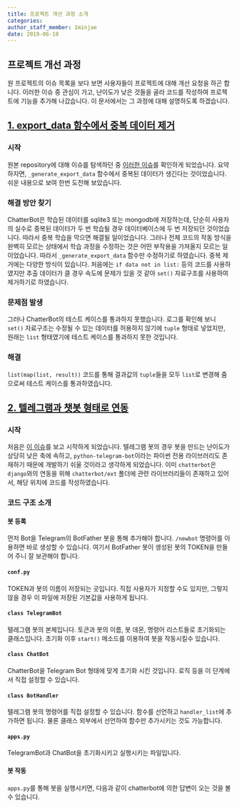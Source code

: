 ```yaml
---
title: 프로젝트 개선 과정 소개
categories: 
author_staff_member: 1minjae
date: 2019-06-10
---
```


## 프로젝트 개선 과정
원 프로젝트의 이슈 목록을 보다 보면 사용자들이 프로젝트에 대해 개선 요청을 하곤 합니다. 이러한 이슈 중 관심이 가고, 난이도가 낮은 것들을 골라 코드를 작성하여 프로젝트에 기능을 추가해 나갔습니다. 이 문서에서는 그 과정에 대해 설명하도록 하겠습니다.

## [1. export_data 함수에서 중복 데이터 제거](https://github.com/19-1-skku-oss/2019-1-OSS-L3/pull/9)

### 시작
원본 repository에 대해 이슈를 탐색하던 중 [이러한 이슈](https://github.com/gunthercox/ChatterBot/pull/1739)를 확인하게 되었습니다. 요약하자면, `_generate_export_data` 함수에서 중복된 데이터가 생긴다는 것이었습니다. 쉬운 내용으로 보여 한번 도전해 보았습니다.

### 해결 방안 찾기
ChatterBot은 학습된 데이터를 sqlite3 또는 mongodb에 저장하는데, 단순히 사용자의 실수로 중복된 데이터가 두 번 학습될 경우 데이터베이스에 두 번 저장되던 것이었습니다. 따라서 중복 학습을 막으면 해결될 일이었습니다. 그러나 전체 코드의 작동 방식을 완벽히 모르는 상태에서 학습 과정을 수정하는 것은 어떤 부작용을 가져올지 모르는 일이었습니다. 따라서 `_generate_export_data` 함수만 수정하기로 하였습니다. 중복 제거에는 다양한 방식이 있습니다. 처음에는 `if data not in list:`
등의 코드를 사용하였지만 추출 데이터가 클 경우 속도에 문제가 있을 것 같아 `set()` 자료구조를 사용하여 제거하기로 하였습니다.

### 문제점 발생
그러나 ChatterBot의 테스트 케이스를 통과하지 못했습니다. 로그를 확인해 보니 `set()` 자료구조는 수정될 수 있는 데이터를 허용하지 않기에 `tuple` 형태로 넣었지만, 원래는 `list` 형태였기에 테스트 케이스를 통과하지 못한 것입니다.

### 해결
`list(map(list, result))` 코드를 통해 결과값의 `tuple`들을 모두 `list`로 변경해 줌으로써 테스트 케이스를 통과하였습니다.


## [2. 텔레그램과 챗봇 형태로 연동](https://github.com/19-1-skku-oss/2019-1-OSS-L3/pull/48)

### 시작
처음은 [이 이슈](https://github.com/gunthercox/ChatterBot/issues/1747)를 보고 시작하게 되었습니다. 텔레그램 봇의 경우 봇을 만드는 난이도가 상당히 낮은 축에 속하고, `python-telegram-bot`이라는 파이썬 전용 라이브러리도 존재하기 때문에 개발하기 쉬울 것이라고 생각하게 되었습니다. 이미 `chatterbot`은 `django`와의 연동을 위해 `chatterbot/ext` 폴더에 관련 라이브러리들이 존재하고 있어서, 해당 위치에 코드를 작성하였습니다.

### 코드 구조 소개
#### 봇 등록
먼저 Bot을 Telegram의 BotFather 봇을 통해 추가해야 합니다. `/newbot` 명령어를 이용하면 바로 생성할 수 있습니다. 여기서 BotFather 봇이 생성된 봇의 TOKEN을 만들어 주니 잘 보관해야 합니다.

#### `conf.py`
TOKEN과 봇의 이름이 저장되는 곳입니다. 직접 사용자가 지정할 수도 있지만, 그렇지 않을 경우 이 파일에 저장된 기본값을 사용하게 됩니다.

#### `class TelegramBot`
텔레그램 봇의 본체입니다. 토큰과 봇의 이름, 봇 데몬, 명령어 리스트들로 초기화되는 클래스입니다. 초기화 이후 `start()` 메소드를 이용하여 봇을 작동시킬수 있습니다.

#### `class ChatBot`
ChatterBot을 Telegram Bot 형태에 맞게 초기화 시킨 것입니다. 로직 등을 이 단계에서 직접 설정할 수 있습니다.

#### `class BotHandler`
텔레그램 봇의 명령어를 직접 설정할 수 있습니다. 함수를 선언하고 `handler_list`에 추가하면 됩니다. 물론 클래스 외부에서 선언하여 함수만 추가시키는 것도 가능합니다.

#### `apps.py`
TelegramBot과 ChatBot을 초기화시키고 실행시키는 파일입니다.


#### 봇 작동
`apps.py`를 통해 봇을 실행시키면, 다음과 같이 chatterbot에 의한 답변이 오는 것을 볼 수 있습니다.

